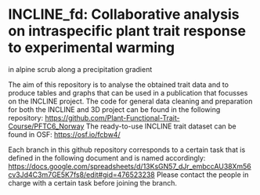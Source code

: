 # INCLINE_fd: Collaborative analysis on intraspecific plant trait response to experimental warming
in alpine scrub along a precipitation gradient

The aim of this repository is to analyse the obtained trait data and to produce tables and graphs
that can be used in a publication that focusses on the INCLINE project.
The code for general data cleaning and preparation for both the INCLINE and 3D project
can be found in the following repository: https://github.com/Plant-Functional-Trait-Course/PFTC6_Norway
The ready-to-use INCLINE trait dataset can be found in OSF: https://osf.io/fcbw4/

Each branch in this github repository corresponds to a certain task that is defined in the following document
and is named accordingly: https://docs.google.com/spreadsheets/d/13KsGN57_dJr_embccAU38Xm56cv3Jd4C3m7GE5K7fs8/edit#gid=476523238
Please contact the people in charge with a certain task before joining the branch.